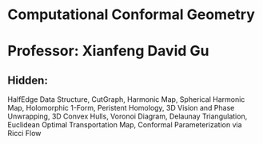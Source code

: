 # Computational Conformal Geometry
# Professor: Xianfeng David Gu

## Hidden: 
HalfEdge Data Structure, CutGraph, Harmonic Map, Spherical Harmonic Map, Holomorphic 1-Form, Peristent Homology, 3D Vision and Phase Unwrapping, 3D Convex Hulls, Voronoi Diagram, Delaunay Triangulation, Euclidean Optimal Transportation Map, Conformal Parameterization via Ricci Flow
